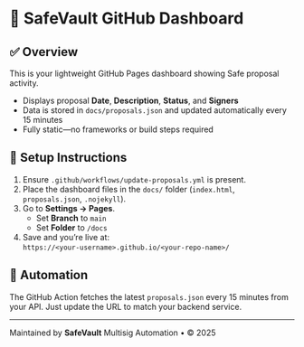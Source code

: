 # 🔐 SafeVault GitHub Dashboard

## ✅ Overview

This is your lightweight GitHub Pages dashboard showing Safe proposal activity.

- Displays proposal **Date**, **Description**, **Status**, and **Signers**
- Data is stored in `docs/proposals.json` and updated automatically every 15 minutes
- Fully static—no frameworks or build steps required

## 🚀 Setup Instructions

1. Ensure `.github/workflows/update-proposals.yml` is present.
2. Place the dashboard files in the `docs/` folder (`index.html`, `proposals.json`, `.nojekyll`).
3. Go to **Settings → Pages**.
   - Set **Branch** to `main`
   - Set **Folder** to `/docs`
4. Save and you’re live at:  
   `https://<your-username>.github.io/<your-repo-name>/`

## 🔁 Automation

The GitHub Action fetches the latest `proposals.json` every 15 minutes from your API. Just update the URL to match your backend service.

---

Maintained by **SafeVault** Multisig Automation • © 2025
